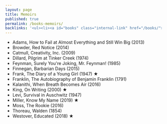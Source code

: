 ```yaml
---
layout: page
title: Memoirs
published: true
permalink: /books-memoirs/
backlinks: '<ul><li><a id="books" class="internal-link" href="/books/">Books</a></li></ul>'
---
```


* Adams, How to Fail at Almost Everything and Still Win Big (2013)
* Browder, Red Notice (2014)
* Catmull, Creativity, Inc. (2009)
* Dillard, Pilgrim at Tinker Creek (1974)
* Feynman, Surely You're Joking, Mr. Feynman! (1985)
* Finnegan, Barbarian Days (2015)
* Frank, The Diary of a Young Girl (1947) ★
* Franklin, The Autobiography of Benjamin Franklin (1791)
* Kalanithi, When Breath Becomes Air (2016)
* King, On Writing (2000) ★
* Levi, Survival in Auschwitz (1947)
* Miller, Know My Name (2019) ★
* Moss, The Rookie (2016)
* Thoreau, Walden (1854)
* Westover, Educated (2018) ★
